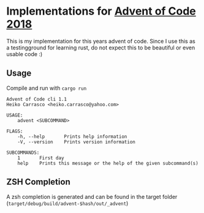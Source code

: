 # Implementations for [Advent of Code 2018](https://adventofcode.com/)
This is my implementation for this years advent of code. Since I use this as a testingground for learning rust, do not expect this to be beautiful or even usable code :)

## Usage
Compile and run with `cargo run`
```
Advent of Code cli 1.1
Heiko Carrasco <heiko.carrasco@yahoo.com>

USAGE:
    advent <SUBCOMMAND>

FLAGS:
    -h, --help       Prints help information
    -V, --version    Prints version information

SUBCOMMANDS:
    1       First day
    help    Prints this message or the help of the given subcommand(s)
```

## ZSH Completion
A zsh completion is generated and can be found in the target folder (`target/debug/build/advent-$hash/out/_advent`)
